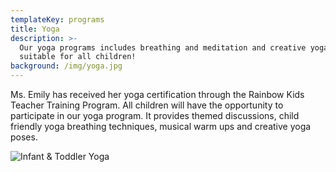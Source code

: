```yaml
---
templateKey: programs
title: Yoga
description: >-
  Our yoga programs includes breathing and meditation and creative yoga games
  suitable for all children!
background: /img/yoga.jpg
---
```

Ms. Emily has received her yoga certification through the Rainbow Kids Teacher Training Program. All children will have the opportunity to participate in our yoga program. It provides themed discussions, child friendly yoga breathing techniques, musical warm ups and creative yoga poses.

![](/img/img_2262.jpg "Infant & Toddler Yoga")
